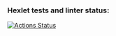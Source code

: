 ### Hexlet tests and linter status:
[![Actions Status](https://github.com/darya-pavitskaya/layout-designer-project-58/actions/workflows/hexlet-check.yml/badge.svg)](https://github.com/darya-pavitskaya/layout-designer-project-58/actions)